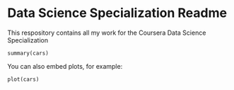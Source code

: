 Data Science Specialization Readme
========================================================

This respository contains all my work for the Coursera Data Science Specialization

```{r}
summary(cars)
```

You can also embed plots, for example:

```{r fig.width=7, fig.height=6}
plot(cars)
```


